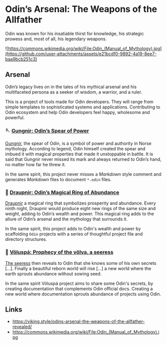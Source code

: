 # Odin’s Arsenal: The Weapons of the Allfather

Odin was known for his insatiable thirst for knowledge, his strategic prowess and, most of all, his legendary weapons.

![https://commons.wikimedia.org/wiki/File:Odin_(Manual_of_Mythology).jpg](https://github.com/user-attachments/assets/e21bcdf0-9892-4a19-8ee7-baa9bcb251c3)

## Arsenal

Odin’s legacy lives on in the tales of his mythical arsenal and his multifaceted persona as a seeker of wisdom, a warrior, and a ruler.

This is a project of tools made for Odin developers. They will range from simple templates to sophisticated systems and applications. Contributing to Odin ecosystem and help Odin developers feel happy, wholesome and powerful.

### 🪡 [Gungnir: Odin’s Spear of Power](https://github.com/odin-arsenal/gungnir)

[Gungnir](https://github.com/odin-arsenal/gungnir), the spear of Odin, is a symbol of power and authority in Norse mythology. According to legend, Odin himself created the spear and imbued it with magical properties that made it unstoppable in battle. It is said that Gungnir never missed its mark and always returned to Odin’s hand, no matter how far he threw it.

In the same spirit, this project never misses a _Markdown_ style comment and generates _Markdown_ files
to document `*.odin` files.

### 💍 [Draupnir: Odin’s Magical Ring of Abundance](https://github.com/odin-arsenal/draupnir)

[Draupnir](https://github.com/odin-arsenal/draupnir) a magical ring that symbolizes prosperity and abundance. Every ninth night, Draupnir would produce eight new rings of the same size and weight, adding to Odin’s wealth and power. This magical ring adds to the allure of Odin’s arsenal and the mythology that surrounds it.

In the same spirit, this project adds to Odin's wealth and power by scaffolding `Odin` projects with a series of thoughtful project file and directory structures.

### 📜 [Völuspá: Prophecy of the völva, a seeress](https://github.com/odin-arsenal/voluspa)

[The seeress](https://github.com/odin-arsenal/voluspa) then reveals to Odin that she knows some of his own secrets [...]. Finally a beautiful reborn world will rise [...] a new world where the earth sprouts abundance without sowing seed.

In the same spirit Völuspá project aims to share some Odin's secrets, by creating documentation that complements Odin official docs. Creating a new world where documentation sprouts abundance of projects using Odin.

## Links

- https://viking.style/odins-arsenal-the-weapons-of-the-allfather-revealed/
- https://commons.wikimedia.org/wiki/File:Odin_(Manual_of_Mythology).jpg
